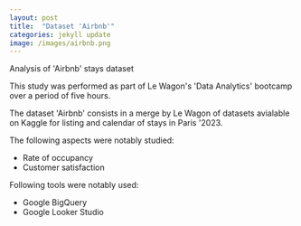 ```yaml
---
layout: post
title:  "Dataset 'Airbnb'"
categories: jekyll update
image: /images/airbnb.png
---
```


Analysis of 'Airbnb' stays dataset

This study was performed as part of Le Wagon's 'Data Analytics' bootcamp over a period of five hours.

The dataset 'Airbnb' consists in a merge by Le Wagon of datasets avialable on Kaggle for listing and calendar of stays in Paris '2023.

The following aspects were notably studied:
<ul class="list-group">
  <li class="list-group-item">Rate of occupancy</li>
  <li class="list-group-item">Customer satisfaction</li>
</ul>

<div class="mt20"></div>

Following tools were notably used:
<ul class="list-group">
  <li class="list-group-item">Google BigQuery</li>
  <li class="list-group-item">Google Looker Studio</li>
</ul>
